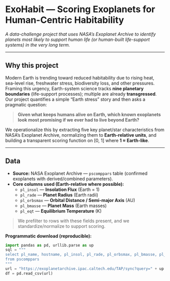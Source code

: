 # ExoHabit — Scoring Exoplanets for Human-Centric Habitability

*A data-challenge project that uses NASA’s Exoplanet Archive to identify planets most likely to support human life (or human-built life-support systems) in the very long term.*

---

## Why this project

Modern Earth is trending toward reduced habitability due to rising heat, sea-level rise, freshwater stress, biodiversity loss, and other pressures. Framing this urgency, Earth-system science tracks **nine planetary boundaries** (life-support processes); multiple are already **transgressed**. Our project quantifies a simple “Earth stress” story and then asks a pragmatic question:

> **Given what keeps humans alive on Earth, which known exoplanets look most promising if we ever had to live beyond Earth?**

We operationalize this by extracting five key planet/star characteristics from NASA’s Exoplanet Archive, normalizing them to **Earth-relative units**, and building a transparent scoring function on \[0, 1\] where **1 ≈ Earth-like**.

---

## Data

- **Source:** NASA Exoplanet Archive — `pscomppars` table (confirmed exoplanets with derived/combined parameters).
- **Core columns used (Earth-relative where possible):**
  - `pl_insol` — **Insolation Flux** (Earth = 1)
  - `pl_rade` — **Planet Radius** (Earth radii)
  - `pl_orbsmax` — **Orbital Distance / Semi-major Axis** (AU)
  - `pl_bmasse` — **Planet Mass** (Earth masses)
  - `pl_eqt` — **Equilibrium Temperature** (K)

> We prefilter to rows with these fields present, and we standardize/normalize to support scoring.

**Programmatic download (reproducible):**
```python
import pandas as pd, urllib.parse as up
sql = """
select pl_name, hostname, pl_insol, pl_rade, pl_orbsmax, pl_bmasse, pl_eqt
from pscomppars
"""
url = "https://exoplanetarchive.ipac.caltech.edu/TAP/sync?query=" + up.quote_plus(sql) + "&format=csv"
df = pd.read_csv(url)
